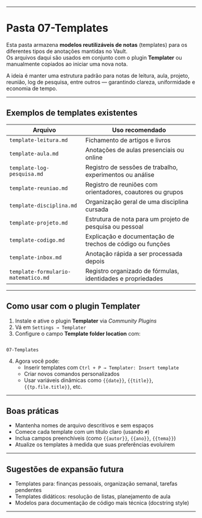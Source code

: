 
---

#  Pasta 07-Templates

Esta pasta armazena **modelos reutilizáveis de notas** (templates) para os diferentes tipos de anotações mantidas no Vault.  
Os arquivos daqui são usados em conjunto com o plugin **Templater** ou manualmente copiados ao iniciar uma nova nota.

A ideia é manter uma estrutura padrão para notas de leitura, aula, projeto, reunião, log de pesquisa, entre outros — garantindo clareza, uniformidade e economia de tempo.

---

##  Exemplos de templates existentes

| Arquivo                        | Uso recomendado |
|-------------------------------|-----------------|
| `template-leitura.md`         | Fichamento de artigos e livros |
| `template-aula.md`            | Anotações de aulas presenciais ou online |
| `template-log-pesquisa.md`    | Registro de sessões de trabalho, experimentos ou análise |
| `template-reuniao.md`         | Registro de reuniões com orientadores, coautores ou grupos |
| `template-disciplina.md`      | Organização geral de uma disciplina cursada |
| `template-projeto.md`         | Estrutura de nota para um projeto de pesquisa ou pessoal |
| `template-codigo.md`          | Explicação e documentação de trechos de código ou funções |
| `template-inbox.md`           | Anotação rápida a ser processada depois |
| `template-formulario-matematico.md` | Registro organizado de fórmulas, identidades e propriedades |

---

##  Como usar com o plugin Templater

1. Instale e ative o plugin **Templater** via *Community Plugins*
2. Vá em `Settings → Templater`
3. Configure o campo **Template folder location** com:

```

07-Templates

```

4. Agora você pode:
   - Inserir templates com `Ctrl + P → Templater: Insert template`
   - Criar novos comandos personalizados
   - Usar variáveis dinâmicas como `{{date}}`, `{{title}}`, `{{tp.file.title}}`, etc.

---

##  Boas práticas

- Mantenha nomes de arquivo descritivos e sem espaços
- Comece cada template com um título claro (usando `#`)
- Inclua campos preenchíveis (como `{{autor}}`, `{{ano}}`, `{{tema}}`)
- Atualize os templates à medida que suas preferências evoluírem

---

##  Sugestões de expansão futura

- Templates para: finanças pessoais, organização semanal, tarefas pendentes
- Templates didáticos: resolução de listas, planejamento de aula
- Modelos para documentação de código mais técnica (docstring style)



---